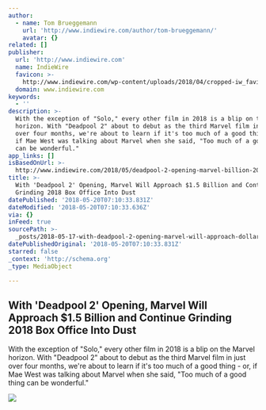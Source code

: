 ```yaml
---
author:
  - name: Tom Brueggemann
    url: 'http://www.indiewire.com/author/tom-brueggemann/'
    avatar: {}
related: []
publisher:
  url: 'http://www.indiewire.com'
  name: IndieWire
  favicon: >-
    http://www.indiewire.com/wp-content/uploads/2018/04/cropped-iw_favicon.png?w=192
  domain: www.indiewire.com
keywords:
  - ''
description: >-
  With the exception of "Solo," every other film in 2018 is a blip on the Marvel
  horizon. With "Deadpool 2" about to debut as the third Marvel film in just
  over four months, we're about to learn if it's too much of a good thing - or,
  if Mae West was talking about Marvel when she said, "Too much of a good thing
  can be wonderful."
app_links: []
isBasedOnUrl: >-
  http://www.indiewire.com/2018/05/deadpool-2-opening-marvel-billion-2018-box-office-1201964523/amp/
title: >-
  With 'Deadpool 2' Opening, Marvel Will Approach $1.5 Billion and Continue
  Grinding 2018 Box Office Into Dust
datePublished: '2018-05-20T07:10:33.831Z'
dateModified: '2018-05-20T07:10:33.636Z'
via: {}
inFeed: true
sourcePath: >-
  _posts/2018-05-17-with-deadpool-2-opening-marvel-will-approach-dollar15-billion.md
datePublishedOriginal: '2018-05-20T07:10:33.831Z'
starred: false
_context: 'http://schema.org'
_type: MediaObject

---
```

<article style=""><h1>With 'Deadpool 2' Opening, Marvel Will Approach $1.5 Billion and Continue Grinding 2018 Box Office Into Dust</h1><p>With the exception of "Solo," every other film in 2018 is a blip on the Marvel horizon. With "Deadpool 2" about to debut as the third Marvel film in just over four months, we're about to learn if it's too much of a good thing - or, if Mae West was talking about Marvel when she said, "Too much of a good thing can be wonderful."</p><img src="http://www.indiewire.com/wp-content/uploads/2018/05/deadpool-2.jpg?w=780" /></article>